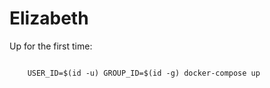 # Elizabeth
<p>
Up for the first time:
</p>
<code>
    USER_ID=$(id -u) GROUP_ID=$(id -g) docker-compose up
</code>
